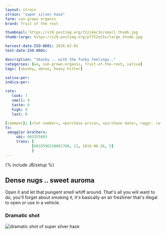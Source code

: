 ```yaml
---
layout: strain
strain: "super silver haze"
farm: sun grown organix
brand: fruit of the root

thumbnail: https://s19.postimg.org/72zj4ac3n/small_thumb.jpg
thumb-large: https://s19.postimg.org/p7752nz5v/large_thumb.jpg

harvest-date-ISO-8601: 2016-02-01
test-date-ISO-8601: 

description: "Skunky .. with the funky feelings.."
categories: [wa, sun-grown-organix, fruit-of-the-root, sativa]
tags: [skunky, dense, heavy hitter]

sativa-per: 
indica-per: 

rate:
   look: 7
   smell: 9
   taste: 6
   high: 9
   last: 8

[comment]: [<lot number>, <purchase price>, <purchase date>, <aggr. rating (of 5)>]
ts: 
 smuggler brothers:
     ubi: 603355893
     trans: [
            [6033596130001700, 11, 2016-06-26, 5]
            ]
---
```

{% include JB/setup %}

## Dense nugs .. sweet auroma

Open it and let that pungent smell whiff around.
That's all you will want to do, you'll forget about smoking it, 
it's basically an air freshiner that's illegal to open or use in a vehicle.

### Dramatic shot

![dramatic shot of super silver haze](https://s19.postimg.org/556nbinr7/super_silver_haze_1_gram.jpg)